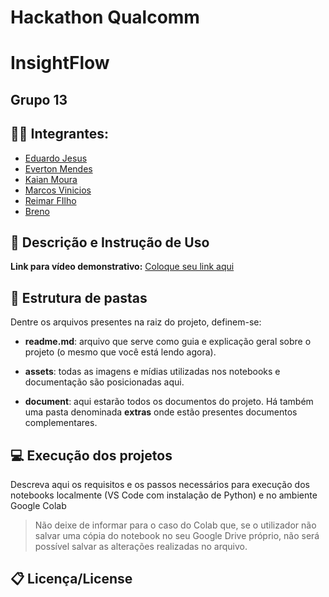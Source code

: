 # Hackathon Qualcomm

# InsightFlow

## Grupo 13

## :student: Integrantes: 
- <a href="https://www.linkedin.com/in/eduardo-jesus-2bb399285/">Eduardo Jesus</a>
- <a href="https://www.linkedin.com/in/evertonmdev/">Everton Mendes</a>
- <a href="https://www.linkedin.com/in/kaian-moura-56b8871b4">Kaian Moura</a> 
- <a href="https://www.linkedin.com/in/marcos-vinicios-02174b24b/?utm_source=share&utm_campaign=share_via&utm_content=profile&utm_medium=ios_app">Marcos Vinicios</a> 
- <a href="https://www.linkedin.com/in/reimar-filho/">Reimar FIlho</a>
- <a href="https://www.linkedin.com/in/victorbarq/">Breno</a>


## 📝 Descrição e Instrução de Uso

<b>Link para vídeo demonstrativo:</b> <a href="">Coloque seu link aqui</a>

## 📁 Estrutura de pastas

Dentre os arquivos presentes na raiz do projeto, definem-se:

- <b>readme.md</b>: arquivo que serve como guia e explicação geral sobre o projeto (o mesmo que você está lendo agora).

- <b>assets</b>: todas as imagens e mídias utilizadas nos notebooks e documentação são posicionadas aqui.

- <b>document</b>: aqui estarão todos os documentos do projeto. Há também uma pasta denominada <b>extras</b> onde estão presentes documentos complementares.

## 💻 Execução dos projetos

Descreva aqui os requisitos e os passos necessários para execução dos notebooks localmente (VS Code com instalação de Python) e no ambiente Google Colab

> Não deixe de informar para o caso do Colab que, se o utilizador não salvar uma cópia do notebook no seu Google Drive próprio, não será possível salvar as alterações realizadas no arquivo.

## 📋 Licença/License

